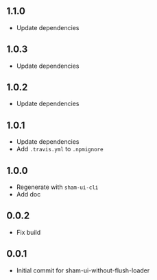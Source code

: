 ## 1.1.0
* Update dependencies

## 1.0.3
* Update dependencies

## 1.0.2
* Update dependencies

## 1.0.1
* Update dependencies
* Add `.travis.yml` to `.npmignore`

## 1.0.0
* Regenerate with `sham-ui-cli`
* Add doc

## 0.0.2
* Fix build

## 0.0.1 
* Initial commit for sham-ui-without-flush-loader
